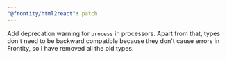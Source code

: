 ```yaml
---
"@frontity/html2react": patch
---
```


Add deprecation warning for `process` in processors. Apart from that, types don't need to be backward compatible because they don't cause errors in Frontity, so I have removed all the old types.

